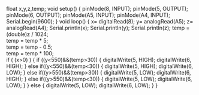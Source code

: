 

float x,y,z,temp;
void setup()
{
  pinMode(8, INPUT);
  pinMode(5, OUTPUT);
  pinMode(6, OUTPUT);
  pinMode(A5, INPUT); 
  pinMode(A4, INPUT);
Serial.begin(9600);
}
void loop()
{
  x= digitalRead(8);
  y= analogRead(A5);
  z= analogRead(A4);
  Serial.println(x);
  Serial.println(y);
  Serial.println(z);
  temp = (double)z / 1024;       
  temp = temp * 5;                 
  temp = temp - 0.5;               
  temp = temp * 100;               
  if ( (x>0) )
  {
    if ((y<550)&&(temp>30))
    {
      digitalWrite(5, HIGH);
      digitalWrite(6, HIGH);
    }
    else if((y<550)&&(temp<30))
    {
      digitalWrite(5, HIGH);
      digitalWrite(6, LOW);
    }
    else if((y>550)&&(temp>30))
    {
      digitalWrite(5, LOW);
      digitalWrite(6, HIGH);
    }
    else if((y>550)&&(temp<30))
    {
      digitalWrite(5, LOW);
      digitalWrite(6, LOW);
    }
  }
  else
  {
    digitalWrite(5, LOW);
    digitalWrite(6, LOW);
  }
}
